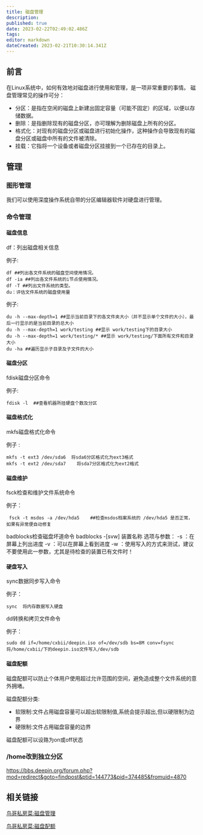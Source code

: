 ```yaml
---
title: 磁盘管理
description: 
published: true
date: 2023-02-22T02:49:02.486Z
tags: 
editor: markdown
dateCreated: 2023-02-21T10:30:14.341Z
---
```


## 前言

在Linux系统中，如何有效地对磁盘进行使用和管理，是一项非常重要的事情。 磁盘管理常见的操作可分：

- 分区：是指在空闲的磁盘上新建出固定容量（可能不固定）的区域，以便以存储数据。
- 删除：是指删除现有的磁盘分区，亦可理解为删除磁盘上所有的分区。
- 格式化：对现有的磁盘分区或磁盘进行初始化操作，这种操作会导致现有的磁盘分区或磁盘中所有的文件被清除。
- 挂载：它指将一个设备或者磁盘分区挂接到一个已存在的目录上。

## 管理
### 图形管理

我们可以使用深度操作系统自带的分区编辑器软件对硬盘进行管理。

### 命令管理
#### 磁盘信息

df：列出磁盘相关信息

例子:

    df ##列出各文件系统的磁盘空间使用情况。 
    df -ia ##列出各文件系统的i节点使用情况。 
    df -T ##列出文件系统的类型。 
    du：评估文件系统的磁盘使用量

例子:

    du -h --max-depth=1 ##显示当前目录下的各文件夹大小（并不显示单个文件的大小），最后一行显示的是当前目录的总大小
    du -h --max-depth=1 work/testing ##显示 work/testing下的目录大小
    du -h --max-depth=1 work/testing/* ##显示 work/testing/下面所有文件和目录大小
    du -ha ##遍历显示子目录及子文件的大小

#### 磁盘分区

fdisk磁盘分区命令

例子:

    fdisk -l  ##查看机器所挂硬盘个数及分区

#### 磁盘格式化

mkfs磁盘格式化命令

例子 :

    mkfs -t ext3 /dev/sda6  将sda6分区格式化为ext3格式
    mkfs -t ext2 /dev/sda7    将sda7分区格式化为ext2格式

#### 磁盘维护

fsck检查和维护文件系统命令

例子：

     fsck -t msdos -a /dev/hda5    ##检查msdos档案系统的 /dev/hda5 是否正常，如果有异常便自动修复

badblocks检查磁盘坏道命令
    badblocks -[svw] 装置名称
    选项与参数：
    -s ：在屏幕上列出进度
    -v ：可以在屏幕上看到进度
    -w ：使用写入的方式来测试，建议不要使用此一参数，尤其是待检查的装置已有文件时！

#### 硬盘写入

sync数据同步写入命令

例子：

    sync  将内存数据写入硬盘

dd转换和拷贝文件命令

例子：

    sudo dd if=/home/cxbii/deepin.iso of=/dev/sdb bs=8M conv=fsync  将/home/cxbii/下的deepin.iso文件写入/dev/sdb 

#### 磁盘配额

磁盘配额可以防止个体用户使用超过允许范围的空间，避免造成整个文件系统的意外拥堵。

磁盘配额分类:

- 软限制:文件占用磁盘容量可以超出软限制值,系统会提示超出,但以硬限制为边界
- 硬限制:文件占用磁盘容量的边界

磁盘配额可以设臵为on或off状态

### /home改到独立分区
<https://bbs.deepin.org/forum.php?mod=redirect&goto=findpost&ptid=144773&pid=374485&fromuid=4870>

## 相关链接
[鸟哥私房菜:磁盘管理](http://vbird.dic.ksu.edu.tw/linux_basic/0230filesystem.php)

[鸟哥私房菜:磁盘配额](http://vbird.dic.ksu.edu.tw/linux_basic/0420quota.php)
